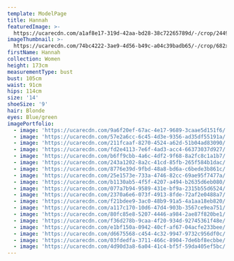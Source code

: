 ```yaml
---
template: ModelPage
title: Hannah
featuredImage: >-
  https://ucarecdn.com/a1af8e17-319d-42aa-bd28-38c72265789d/-/crop/2449x1356/0,0/-/preview/
imageThumbnail: >-
  https://ucarecdn.com/74bc4222-3ae9-4d56-b49c-a04c39badb65/-/crop/682x973/640,56/-/preview/
firstName: Hannah
collection: Women
height: 173cm
measurementType: bust
bust: 105cm
waist: 91cm
hips: 114cm
size: '14'
shoeSize: '9'
hair: Blonde
eyes: Blue/green
imagePortfolio:
  - image: 'https://ucarecdn.com/9a6f20ef-67ac-4e17-9689-3caae5d151f6/'
  - image: 'https://ucarecdn.com/57e2a6cc-6c45-4d3e-9356-ad35df55191a/'
  - image: 'https://ucarecdn.com/211fcaaf-8270-4524-a62d-51b04ad83090/'
  - image: 'https://ucarecdn.com/fd2e4113-7e6f-4ad3-acc4-66373037d927/'
  - image: 'https://ucarecdn.com/b6ff9cbb-4a6c-4df2-9f68-8a2fc8c1a1b7/'
  - image: 'https://ucarecdn.com/243a1202-8a2c-41cd-85fb-265f584b1dac/'
  - image: 'https://ucarecdn.com/8776e39d-9fbd-48a8-bd6a-c6bede3b861c/'
  - image: 'https://ucarecdn.com/25e1573e-733a-4746-82cc-69ae95f7477a/'
  - image: 'https://ucarecdn.com/b1130ab5-4f5f-4207-a494-b2635d6eb080/'
  - image: 'https://ucarecdn.com/077a7b94-9589-431e-bf9a-2315b55d6524/'
  - image: 'https://ucarecdn.com/2370a6e6-073f-4913-8fde-72af2e0488a7/'
  - image: 'https://ucarecdn.com/f21bdee9-3ac0-48b9-91a5-4a1aa18eb820/'
  - image: 'https://ucarecdn.com/a117c170-10d6-47d4-903b-3567ce9ea751/'
  - image: 'https://ucarecdn.com/80fc85e8-5207-4446-a984-2ae87f820be1/'
  - image: 'https://ucarecdn.com/f36d278b-9caa-4f20-934d-92745361f48e/'
  - image: 'https://ucarecdn.com/e1bf150a-0942-40cf-af67-04acfe233bee/'
  - image: 'https://ucarecdn.com/d6675568-c454-4c32-9947-9732c956df0c/'
  - image: 'https://ucarecdn.com/03fdedfa-3711-466c-8904-7de6bf8ecbbe/'
  - image: 'https://ucarecdn.com/4d90d3a8-6a04-41c4-bf5f-59da405ef5bc/'
---
```


